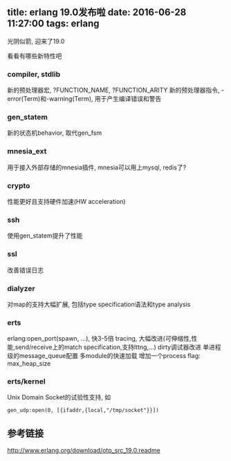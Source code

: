 title: erlang 19.0发布啦
date: 2016-06-28 11:27:00
tags: erlang
---

光阴似箭, 迎来了19.0

<!--more-->

看看有哪些新特性吧

### compiler, stdlib
新的预处理器宏, ?FUNCTION_NAME, ?FUNCTION_ARITY 
新的预处理器指令, -error(Term)和-warning(Term), 用于产生编译错误和警告

### gen_statem
新的状态机behavior, 取代gen_fsm

### mnesia_ext
用于接入外部存储的mnesia插件, mnesia可以用上mysql, redis了?

### crypto
性能更好且支持硬件加速(HW acceleration)

### ssh
使用gen_statem提升了性能

### ssl
改善错误日志

### dialyzer
对map的支持大幅扩展, 包括type specification语法和type analysis

### erts
erlang:open_port(spawn, ...), 快3-5倍
tracing, 大幅改进(可伸缩性,性能,send/receive上的match specification,支持lttng,...)
dirty调试器改进
单进程级的message_queue配置
多module的快速加载
增加一个process flag: max_heap_size

### erts/kernel
Unix Domain Socket的试验性支持, 如
```
gen_udp:open(0, [{ifaddr,{local,"/tmp/socket"}}])
```

## 参考链接
http://www.erlang.org/download/otp_src_19.0.readme

